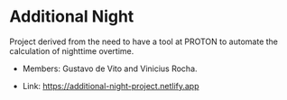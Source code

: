 # Additional Night
  Project derived from the need to have a tool at PROTON to automate the calculation of nighttime overtime.

- Members: Gustavo de Vito and Vinicius Rocha.

- Link: https://additional-night-project.netlify.app
